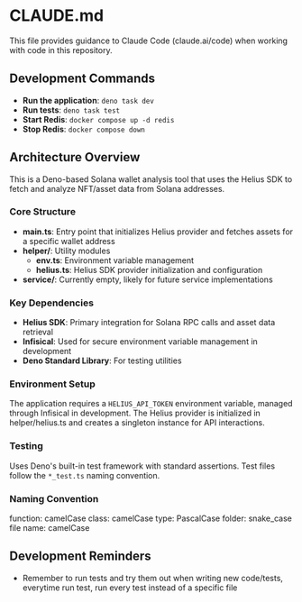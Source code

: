 # CLAUDE.md

This file provides guidance to Claude Code (claude.ai/code) when working with
code in this repository.

## Development Commands

- **Run the application**: `deno task dev`
- **Run tests**: `deno task test`
- **Start Redis**: `docker compose up -d redis`
- **Stop Redis**: `docker compose down`

## Architecture Overview

This is a Deno-based Solana wallet analysis tool that uses the Helius SDK to
fetch and analyze NFT/asset data from Solana addresses.

### Core Structure

- **main.ts**: Entry point that initializes Helius provider and fetches assets
  for a specific wallet address
- **helper/**: Utility modules
  - **env.ts**: Environment variable management
  - **helius.ts**: Helius SDK provider initialization and configuration
- **service/**: Currently empty, likely for future service implementations

### Key Dependencies

- **Helius SDK**: Primary integration for Solana RPC calls and asset data
  retrieval
- **Infisical**: Used for secure environment variable management in development
- **Deno Standard Library**: For testing utilities

### Environment Setup

The application requires a `HELIUS_API_TOKEN` environment variable, managed
through Infisical in development. The Helius provider is initialized in
helper/helius.ts and creates a singleton instance for API interactions.

### Testing

Uses Deno's built-in test framework with standard assertions. Test files follow
the `*_test.ts` naming convention.

### Naming Convention

function: camelCase class: camelCase type: PascalCase folder: snake_case file
name: camelCase

## Development Reminders

- Remember to run tests and try them out when writing new code/tests, everytime
  run test, run every test instead of a specific file
